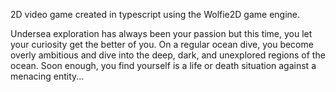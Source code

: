 2D video game created in typescript using the Wolfie2D game engine. 

Undersea exploration has always been your passion but this time, you let your curiosity get the better of you. On a regular ocean dive, you become overly ambitious and
dive into the deep, dark, and unexplored regions of the ocean. Soon enough, you find yourself is a life or death situation against a menacing entity...
